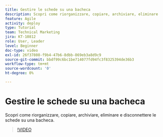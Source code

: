 ```yaml
---
title: Gestire le schede su una bacheca
description: Scopri come riorganizzare, copiare, archiviare, eliminare e disconnettere le schede su una bacheca.
feature: Agile
activity: deploy
type: Tutorial
team: Technical Marketing
jira: KT-10812
role: User, Leader
level: Beginner
doc-type: video
exl-id: 26f37808-f9b4-47b6-8dbb-869eb3a8d9c9
source-git-commit: bbdf99c6bc1be714077fd94fc3f8325394de36b3
workflow-type: tm+mt
source-wordcount: '0'
ht-degree: 0%

---
```


# Gestire le schede su una bacheca

Scopri come riorganizzare, copiare, archiviare, eliminare e disconnettere le schede su una bacheca.

>[!VIDEO](https://video.tv.adobe.com/v/3422921/?quality=12&learn=on&enablevpops=1&captions=ita)
